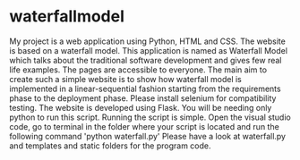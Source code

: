 # waterfallmodel
My project is a web application using Python, HTML and CSS. The website is based on a waterfall model. This application is named as Waterfall Model which talks about the traditional software development and gives few real life examples. The pages are accessible to everyone. The main aim to create such a simple website is to show how waterfall model is implemented in a linear-sequential fashion starting from the requirements phase to the deployment phase. Please install selenium for compatibility testing.
The website is developed using Flask. You will be needing only python to run this script.
Running the script is simple. Open the visual studio code, go to terminal in the folder where your script is located and run the following command
'python waterfall.py'
Please have a look at waterfall.py and templates and static folders for the program code.

